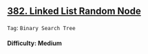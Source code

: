 ## [382. Linked List Random Node](https://leetcode.com/problems/linked-list-random-node/)

```Tag```: ```Binary Search Tree```

#### Difficulty: Medium
